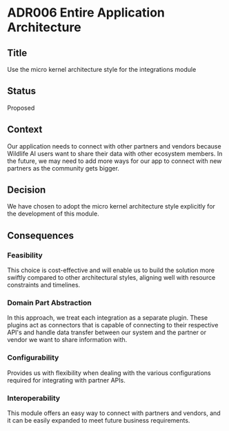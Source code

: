 # ADR006 Entire Application Architecture

## Title
Use the micro kernel architecture style for the integrations module

## Status
Proposed

## Context
Our application needs to connect with other partners and vendors because Wildlife AI users want to share their data with other ecosystem members. In the future, we may need to add more ways for our app to connect with new partners as the community gets bigger.

## Decision
We have chosen to adopt the micro kernel architecture style explicitly for the development of this module.

## Consequences
### Feasibility
This choice is cost-effective and will enable us to build the solution more swiftly compared to other architectural styles, aligning well with resource constraints and timelines.

### Domain Part Abstraction
In this approach, we treat each integration as a separate plugin. These plugins act as connectors that is capable of connecting to their respective API's and handle data transfer between our system and the partner or vendor we want to share information with.

### Configurability
Provides us with flexibility when dealing with the various configurations required for integrating with partner APIs.

### Interoperability
This module offers an easy way to connect with partners and vendors, and it can be easily expanded to meet future business requirements.

